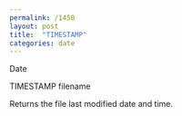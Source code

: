 ```yaml
---
permalink: /1450
layout: post
title:  "TIMESTAMP"
categories: date
---
```

Date

TIMESTAMP filename

Returns the file last modified date and time.

